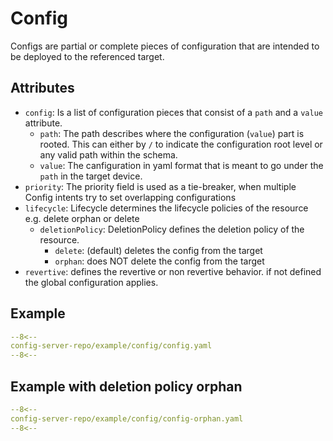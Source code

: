 # Config
Configs are partial or complete pieces of configuration that are intended to be deployed to the referenced target.


## Attributes

* `config`: Is a list of configuration pieces that consist of a `path` and a `value` attribute.
    * `path`: The path describes where the configuration (`value`) part is rooted. This can either by `/` to indicate the configuration root level or any valid path within the schema.
    * `value`: The canfiguration in yaml format that is meant to go under the `path` in the target device.
* `priority`: The priority field is used as a tie-breaker, when multiple Config intents try to set overlapping configurations
* `lifecycle`: Lifecycle determines the lifecycle policies of the resource e.g. delete orphan or delete
    * `deletionPolicy`: DeletionPolicy defines the deletion policy of the resource.  
        * `delete`: (default) deletes the config from the target
        * `orphan`: does NOT delete the config from the target
* `revertive`: defines the revertive or non revertive behavior. if not defined the global configuration applies.

## Example

```yaml
--8<--
config-server-repo/example/config/config.yaml
--8<--
```

## Example with deletion policy orphan

```yaml
--8<--
config-server-repo/example/config/config-orphan.yaml
--8<--
```